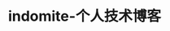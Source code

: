 ---
home: true
heroImage: /logo.png
heroText: Indomite
tagline: 永远年轻，永远热泪盈眶
actionText: 关于我 →
actionLink: /about/
title: indomite-个人技术博客
lang: zh-Ch
features:
- title: 学习笔记
  details: 在学习过程中记录的笔记
- title: 技术博客
  details: 在实践，学习过程中遇到的问题的复盘
- title: 我的思考
  details: 记录自己的偶尔来的一些想法
---